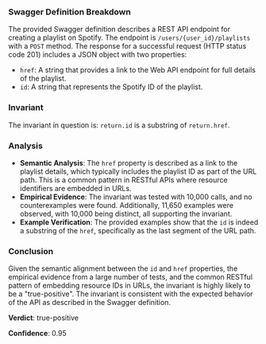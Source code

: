 ### Swagger Definition Breakdown
The provided Swagger definition describes a REST API endpoint for creating a playlist on Spotify. The endpoint is `/users/{user_id}/playlists` with a `POST` method. The response for a successful request (HTTP status code 201) includes a JSON object with two properties:
- `href`: A string that provides a link to the Web API endpoint for full details of the playlist.
- `id`: A string that represents the Spotify ID of the playlist.

### Invariant
The invariant in question is: `return.id` is a substring of `return.href`.

### Analysis
- **Semantic Analysis**: The `href` property is described as a link to the playlist details, which typically includes the playlist ID as part of the URL path. This is a common pattern in RESTful APIs where resource identifiers are embedded in URLs.
- **Empirical Evidence**: The invariant was tested with 10,000 calls, and no counterexamples were found. Additionally, 11,650 examples were observed, with 10,000 being distinct, all supporting the invariant.
- **Example Verification**: The provided examples show that the `id` is indeed a substring of the `href`, specifically as the last segment of the URL path.

### Conclusion
Given the semantic alignment between the `id` and `href` properties, the empirical evidence from a large number of tests, and the common RESTful pattern of embedding resource IDs in URLs, the invariant is highly likely to be a "true-positive". The invariant is consistent with the expected behavior of the API as described in the Swagger definition.

**Verdict**: true-positive

**Confidence**: 0.95
